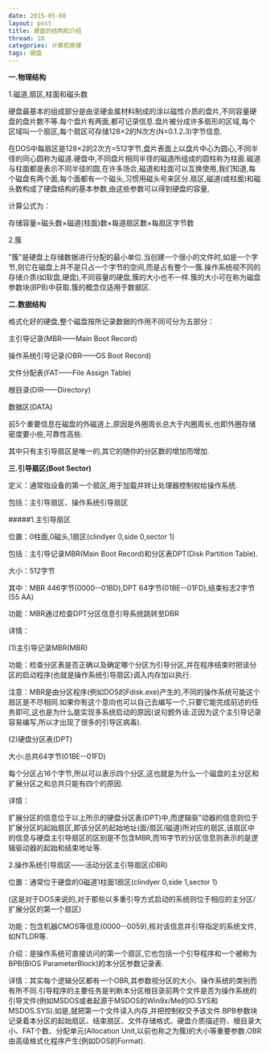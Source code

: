 ```yaml
---
date: 2015-05-08
layout: post
title: 硬盘的结构和介绍
thread: 10
categories: 计算机原理
tags: 硬盘
---
```



**一.物理结构**

1.磁道,扇区,柱面和磁头数

硬盘最基本的组成部分是由坚硬金属材料制成的涂以磁性介质的盘片,不同容量硬盘的盘片数不等.每个盘片有两面,都可记录信息.盘片被分成许多扇形的区域,每个区域叫一个扇区,每个扇区可存储128×2的N次方(N=0.1.2.3)字节信息.

在DOS中每扇区是128×2的2次方=512字节,盘片表面上以盘片中心为圆心,不同半径的同心圆称为磁道.硬盘中,不同盘片相同半径的磁道所组成的圆柱称为柱面.磁道与柱面都是表示不同半径的圆,在许多场合,磁道和柱面可以互换使用,我们知道,每个磁盘有两个面,每个面都有一个磁头,习惯用磁头号来区分.扇区,磁道(或柱面)和磁头数构成了硬盘结构的基本参数,由这些参数可以得到硬盘的容量,

计算公式为：

存储容量=磁头数×磁道(柱面)数×每道扇区数×每扇区字节数

2.簇

"簇"是硬盘上存储数据进行分配的最小单位.当创建一个很小的文件时,如是一个字节,则它在磁盘上并不是只占一个字节的空间,而是占有整个一簇.操作系统视不同的存储介质(如软盘,硬盘),不同容量的硬盘,簇的大小也不一样.簇的大小可在称为磁盘参数块(BPB)中获取.簇的概念仅适用于数据区.

**二.数据结构**

格式化好的硬盘,整个磁盘按所记录数据的作用不同可分为五部分：

主引导记录(MBR——Main Boot Record)

操作系统引导记录(OBR——OS Boot Record)

文件分配表(FAT——File Assign Table)

根目录(DIR——Directory)

数据区(DATA)

前5个重要信息在磁盘的外磁道上,原因是外圈周长总大于内圈周长,也即外圈存储密度要小些,可靠性高些.

其中只有主引导扇区是唯一的,其它的随你的分区数的增加而增加.

**三.引导扇区(Boot Sector)**

定义：通常指设备的第一个扇区,用于加载并转让处理器控制权给操作系统.

包括：主引导扇区、操作系统引导扇区

#####1.主引导扇区

位置：0柱面,0磁头,1扇区(clindyer 0,side 0,sector 1)

包括：主引导记录MBR(Main Boot Record)和分区表DPT(Disk Partition Table).

大小：512字节

其中：MBR 446字节(0000--01BD),DPT 64字节(01BE--01FD),结束标志2字节(55 AA)

功能：MBR通过检查DPT分区信息引导系统跳转至DBR

详情：

(1)主引导记录MBR(MBR)

功能：检查分区表是否正确以及确定哪个分区为引导分区,并在程序结束时把该分区的启动程序(也就是操作系统引导扇区)调入内存加以执行.

注意：MBR是由分区程序(例如DOS的Fdisk.exe)产生的,不同的操作系统可能这个扇区是不尽相同.如果你有这个意向也可以自己去编写一个,只要它能完成前述的任务即可,这也是为什么能实现多系统启动的原因(说句题外话:正因为这个主引导记录容易编写,所以才出现了很多的引导区病毒).

(2)硬盘分区表(DPT)

大小:总共64字节(01BE--01FD)

每个分区占16个字节,所以可以表示四个分区,这也就是为什么一个磁盘的主分区和扩展分区之和总共只能有四个的原因.

详情：

扩展分区的信息位于以上所示的硬盘分区表(DPT)中,而逻辑驱"动器的信息则位于扩展分区的起始扇区,即该分区的起始地址(面/扇区/磁道)所对应的扇区,该扇区中的信息与硬盘主引导扇区的区别是不包含MBR,而16字节的分区信息则表示的是逻辑驱动器的起始和结束地址等.

2.操作系统引导扇区——活动分区主引导扇区(DBR)

位置：通常位于硬盘的0磁道1柱面1扇区(clindyer 0,side 1,sector 1)

(这是对于DOS来说的,对于那些以多重引导方式启动的系统则位于相应的主分区/扩展分区的第一个扇区)

功能：包含机器CMOS等信息(0000--0059),核对该信息并引导指定的系统文件,如NTLDR等.

介绍：是操作系统可直接访问的第一个扇区,它也包括一个引导程序和一个被称为BPB(BIOS ParameterBlock)的本分区参数记录表.

详情：其实每个逻辑分区都有一个OBR,其参数视分区的大小、操作系统的类别而有所不同.引导程序的主要任务是判断本分区根目录前两个文件是否为操作系统的引导文件(例如MSDOS或者起源于MSDOS的Win9x/Me的IO.SYS和MSDOS.SYS).如是,就把第一个文件读入内存,并把控制权交予该文件.BPB参数块记录着本分区的起始扇区、结束扇区、文件存储格式、硬盘介质描述符、根目录大小、FAT个数、分配单元(Allocation Unit,以前也称之为簇)的大小等重要参数.OBR由高级格式化程序产生(例如DOS的Format).
